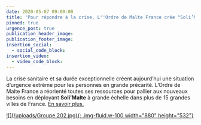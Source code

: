 ```yaml
---
date: 2020-05-07 09:00:00
title: 'Pour répondre à la crise, L''Ordre de Malte France crée "Soli’Malte"'
pinned: true
urgence_post: true
publication_header_image:
publication_footer_image:
insertion_social:
  - social_code_block:
insertion_video:
  - video_code_block:
---
```


La crise sanitaire et sa dur&eacute;e exceptionnelle cr&eacute;ent aujourd’hui une situation d’urgence extr&ecirc;me pour les personnes en grande pr&eacute;carit&eacute;. L’Ordre de Malte France a r&eacute;orient&eacute; toutes ses ressources pour pallier aux nouveaux besoins en d&eacute;ployant **Soli’Malte** &agrave; grande &eacute;chelle dans plus de 15 grandes villes de France. [En savoir plus.](/solimalte/)

[![](/uploads/Groupe 202.jpg){: .img-fluid.w-100 width="880" height="532"}](/solimalte/)